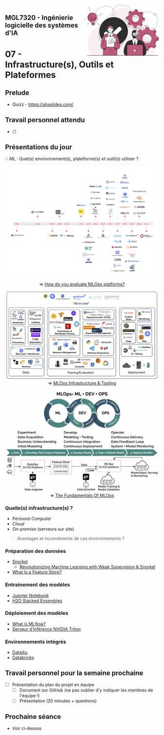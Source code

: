 <img style="float: right;" src="../../images/component_engineering.svg" alt="EngineeringAISystems" width="250"/>

## MGL7320 - Ingénierie logicielle des systèmes d'IA
# 07 - Infrastructure(s), Outils et Plateformes

## Prelude

- Quizz - https://ahaslides.com/

## Travail personnel attendu
- [ ]

## Présentations du jour

:bulb: ML : Quel(s) environnement(s), plateforme(s) et outil(s) utiliser ?
<center>

![hundreds_of_tools](hundreds_of_tools.png)
=> [How do you evaluate MLOps platforms?](https://medium.com/mlops-community/how-to-evaluate-mlops-platforms-c98cf7874cca)

![Infra-Tooling3](Infra-Tooling3.png)
=> [MLOps Infrastructure & Tooling](https://fullstackdeeplearning.com/spring2021/lecture-6/)

![MLOps](MLOps_3-1024x677.png)
=> [The Fundamentals Of MLOps](https://www.radiant.digital/the-fundamentals-of-mlops-the-enabler-of-quality-outcomes-in-production-environments/)

</center>

### Quelle(s) infrastructure(s) ?

- _Personal Computer_
- _Cloud_
- _On-premise_ (serveurs sur site)

> Avantages et inconvénients de ces environnements ?

### Préparation des données
- [Snorkel](https://snorkel.ai)
  - [Revolutionizing Machine Learning with Weak Supervision & Snorkel](https://ai.plainenglish.io/revolutionizing-machine-learning-with-weak-supervision-snorkel-8c319865d6bf)
- [What Is a Feature Store?](https://www.tecton.ai/blog/what-is-a-feature-store/)

### Entrainement des modèles
- [Jupyter Notebook](https://jupyter.org)
- [H2O Stacked Ensembles](https://docs.h2o.ai/h2o/latest-stable/h2o-docs/data-science/stacked-ensembles.html)

### Déploiement des modèles
- [What is MLflow?](https://mlflow.org/docs/latest/what-is-mlflow.html)
- [Serveur d’inférence NVIDIA Triton](https://www.nvidia.com/fr-fr/ai-data-science/products/triton-inference-server/)

### Environnements intégrés
- [Dataiku](https://www.dataiku.com)
- [Databricks](https://www.databricks.com)

## Travail personnel pour la semaine prochaine

- [ ] Présentation du plan du projet en équipe
  - [ ] Document sur GitHub (ne pas oublier d'y indiquer les membres de l'équipe !)
  - [ ] Présentation (20 minutes + questions)

## Prochaine séance

- Voir ci-dessus
